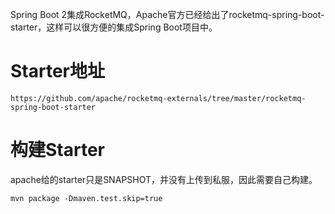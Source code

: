 Spring Boot 2集成RocketMQ，Apache官方已经给出了rocketmq-spring-boot-starter，这样可以很方便的集成Spring Boot项目中。

# Starter地址

```
https://github.com/apache/rocketmq-externals/tree/master/rocketmq-spring-boot-starter
```
# 构建Starter

apache给的starter只是SNAPSHOT，并没有上传到私服，因此需要自己构建。
```
mvn package -Dmaven.test.skip=true
```